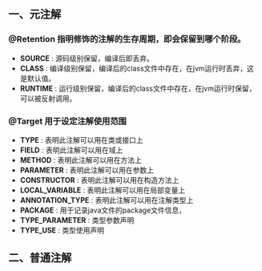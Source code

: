 ## 一、元注解
### @Retention 指明修饰的注解的生存周期，即会保留到哪个阶段。
- **SOURCE** : 源码级别保留，编译后即丢弃。
- **CLASS** : 编译级别保留，编译后的class文件中存在，在jvm运行时丢弃，这是默认值。
- **RUNTIME** : 运行级别保留，编译后的class文件中存在，在jvm运行时保留，可以被反射调用。


### @Target  用于设定注解使用范围
- **TYPE** : 表明此注解可以用在类或接口上
- **FIELD** : 表明此注解可以用在域上
- **METHOD** : 表明此注解可以用在方法上
- **PARAMETER** : 表明此注解可以用在参数上
- **CONSTRUCTOR** : 表明此注解可以用在构造方法上
- **LOCAL_VARIABLE** : 表明此注解可以用在局部变量上
- **ANNOTATION_TYPE** : 表明此注解可以用在注解类型上
- **PACKAGE** : 用于记录java文件的package文件信息，
- **TYPE_PARAMETER** : 类型参数声明
- **TYPE_USE** : 类型使用声明 


## 二、普通注解